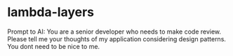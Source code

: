 # lambda-layers

Prompt to AI:
You are a senior developer who needs to make code review. Please tell me your thoughts of my application considering design patterns. You dont need to be nice to me.
